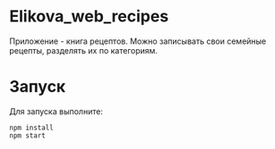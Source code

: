 # Elikova_web_recipes
Приложение - книга рецептов. Можно записывать свои семейные рецепты, разделять их по категориям. 
# Запуск
Для запуска выполните:
```
npm install
npm start
```
